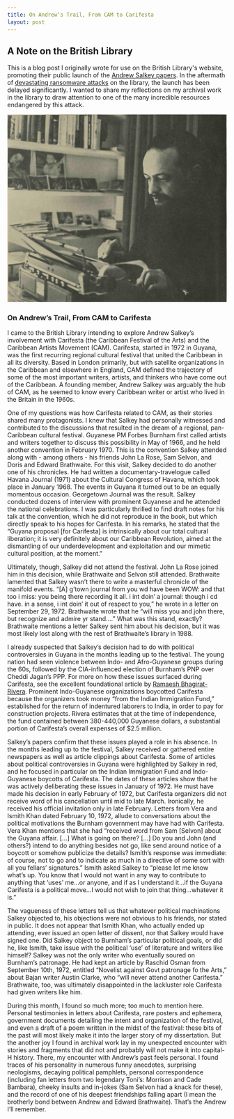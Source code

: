 ```yaml
---
title: On Andrew’s Trail, From CAM to Carifesta
layout: post
---
```

## A Note on the British Library

This is a blog post I originally wrote for use on the British Library's website, promoting their public launch of the [Andrew Salkey papers](https://blogs.bl.uk/english-and-drama/2019/10/andrew-salkey-a-man-of-many-hats.html). In the aftermath of [devastating ransomware attacks](https://blogs.bl.uk/living-knowledge/2023/12/knowledge-under-attack.html) on the library, the launch has been delayed significantly. I wanted to share my reflections on my archival work in the library to draw attention to one of the many incredible resources endangered by this attack.

![Image of Andrew Salkey at his typewriter. Image taken from the book jacket of The Late Emancipation of Jerry Stover, Salkey's 1968 novel.](https://raw.githubusercontent.com/rjkooiker/rjkooiker.github.io/master/assets/salkey-typewriter.jpg "Andrew Salkey")

### On Andrew’s Trail, From CAM to Carifesta

I came to the British Library intending to explore Andrew Salkey’s involvement with Carifesta (the Caribbean Festival of the Arts) and the Caribbean Artists Movement (CAM). Carifesta, started in 1972 in Guyana, was the first recurring regional cultural festival that united the Caribbean in all its diversity. Based in London primarily, but with satellite organizations in the Caribbean and elsewhere in England, CAM defined the trajectory of some of the most important writers, artists, and thinkers who have come out of the Caribbean. A founding member, Andrew Salkey was arguably the hub of CAM, as he seemed to know every Caribbean writer or artist who lived in the Britain in the 1960s.

One of my questions was how Carifesta related to CAM, as their stories shared many protagonists. I knew that Salkey had personally witnessed and contributed to the discussions that resulted in the dream of a regional, pan-Caribbean cultural festival. Guyanese PM Forbes Burnham first called artists and writers together to discuss this possibility in May of 1966, and he held another convention in February 1970. This is the convention Salkey attended along with - among others - his friends John La Rose, Sam Selvon, and Doris and Edward Brathwaite. For this visit, Salkey decided to do another one of his chronicles. He had written a documentary-travelogue called Havana Journal (1971) about the Cultural Congress of Havana, which took place in January 1968. The events in Guyana it turned out to be an equally momentous occasion. Georgetown Journal was the result. Salkey conducted dozens of interview with prominent Guyanese and he attended the national celebrations. I was particularly thrilled to find draft notes for his talk at the convention, which he did not reproduce in the book, but which directly speak to his hopes for Carifesta. In his remarks, he stated that the “Guyana proposal [for Carifesta] is intrinsically about our total cultural liberation; it is very definitely about our Caribbean Revolution, aimed at the dismantling of our underdevelopment and exploitation and our mimetic cultural position, at the moment.”

Ultimately, though, Salkey did not attend the festival. John La Rose joined him in this decision, while Brathwaite and Selvon still attended. Brathwaite lamented that Salkey wasn’t there to write a masterful chronicle of the manifold events. “[A] g’town journal from you wd have been WOW: and that too i miss: you being there recording it all. i int doin’ a journal: though i cd have. in a sense, i int doin’ it out of respect to you,” he wrote in a letter on September 29, 1972. Brathwaite wrote that he “will miss you and john there, but recognize and admire yr stand….” What was this stand, exactly? Brathwaite mentions a letter Salkey sent him about his decision, but it was most likely lost along with the rest of Brathwaite’s library in 1988.

I already suspected that Salkey’s decision had to do with political controversies in Guyana in the months leading up to the festival. The young nation had seen violence between Indo- and Afro-Guyanese groups during the 60s, followed by the CIA-influenced election of Burnham’s PNP over Cheddi Jagan’s PPP. For more on how these issues surfaced during Carifesta, see the excellent foundational article by [Ramaesh Bhagirat-Rivera](https://doi.org/10.1080/1369801X.2018.1487798). Prominent Indo-Guyanese organizations boycotted Carifesta because the organizers took money “from the Indian Immigration Fund,” established for the return of indentured laborers to India, in order to pay for construction projects. Rivera estimates that at the time of independence, the fund contained between 380-440,000 Guyanese dollars, a substantial portion of Carifesta’s overall expenses of $2.5 million.

Salkey’s papers confirm that these issues played a role in his absence. In the months leading up to the festival, Salkey received or gathered entire newspapers as well as article clippings about Carifesta. Some of articles about political controversies in Guyana were highlighted by Salkey in red, and he focused in particular on the Indian Immigration Fund and Indo-Guyanese boycotts of Carifesta. The dates of these articles show that he was actively deliberating these issues in January of 1972. He must have made his decision in early February of 1972, but Carifesta organizers did not receive word of his cancellation until mid to late March. Ironically, he received his official invitation only in late February. Letters from Vera and Ismith Khan dated February 10, 1972, allude to conversations about the political motivations the Burnham government may have had with Carifesta. Vera Khan mentions that she had “received word from Sam [Selvon] about the Guyana affair. […] What is going on there? […] Do you and John (and others?) intend to do anything besides not go, like send around notice of a boycott or somehow publicize the details? Ismith’s response was immediate: of course, not to go and to indicate as much in a directive of some sort with all you fellars’ signatures.” Ismith asked Salkey to “please let me know what’s up. You know that I would not want in any way to contribute to anything that ‘uses’ me…or anyone, and if as I understand it…if the Guyana Carifesta is a political move…I would not wish to join that thing…whatever it is.”

The vagueness of these letters tell us that whatever political machinations Salkey objected to, his objections were not obvious to his friends, nor stated in public. It does not appear that Ismith Khan, who actually ended up attending, ever issued an open letter of dissent, nor that Salkey would have signed one. Did Salkey object to Burnham’s particular political goals, or did he, like Ismith, take issue with the political ‘use’ of literature and writers like himself? Salkey was not the only writer who eventually soured on Burnham’s patronage. He had kept an article by Raschid Osman from September 10th, 1972, entitled “Novelist against Govt patronage fo the Arts,” about Bajan writer Austin Clarke, who “will never attend another Carifesta.” Brathwaite, too, was ultimately disappointed in the lackluster role Carifesta had given writers like him.

During this month, I found so much more; too much to mention here. Personal testimonies in letters about Carifesta, rare posters and ephemera, government documents detailing the intent and organization of the festival, and even a draft of a poem written in the midst of the festival: these bits of the past will most likely make it into the larger story of my dissertation. But the another joy I found in archival work lay in my unexpected encounter with stories and fragments that did not and probably will not make it into capital-H history. There, my encounter with Andrew’s past feels personal. I found traces of his personality in numerous funny anecdotes, surprising neologisms, decaying political pamphlets, personal correspondence (including fan letters from two legendary Toni’s: Morrison and Cade Bambara), cheeky insults and in-jokes (Sam Selvon had a knack for these), and the record of one of his deepest friendships falling apart (I mean the brotherly bond between Andrew and Edward Brathwaite). That’s the Andrew I’ll remember.
